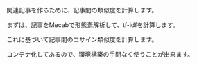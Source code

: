 関連記事を作るために、記事間の類似度を計算します。

まずは、記事をMecabで形態素解析して、tf-idfを計算します。

これに基づいて記事間のコサイン類似度を計算します。

コンテナ化してあるので、環境構築の手間なく使うことが出来ます。